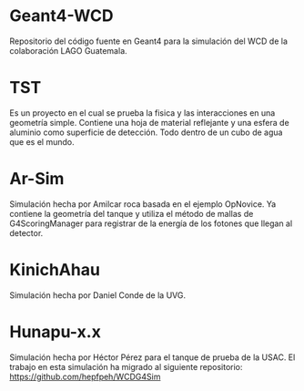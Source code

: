 # Geant4-WCD

Repositorio del código fuente en Geant4 para la simulación del WCD de la colaboración LAGO Guatemala.

TST
===

Es un proyecto en el cual se prueba la fisica y las interacciones en una geometría simple. Contiene una hoja de  material reflejante y una esfera de aluminio como superficie de detección. Todo dentro de un cubo de agua que es el mundo.

Ar-Sim
======

Simulación hecha por Amilcar roca basada en el ejemplo OpNovice. Ya contiene la geometría del tanque y utiliza el método de mallas de G4ScoringManager para registrar de la energía de los fotones que llegan al detector.

KinichAhau
==========

Simulación hecha por Daniel Conde de la UVG.

Hunapu-x.x
==========

Simulación hecha por Héctor Pérez para el tanque de prueba de la USAC. El trabajo en esta simulación ha migrado al siguiente repositorio: https://github.com/hepfpeh/WCDG4Sim
